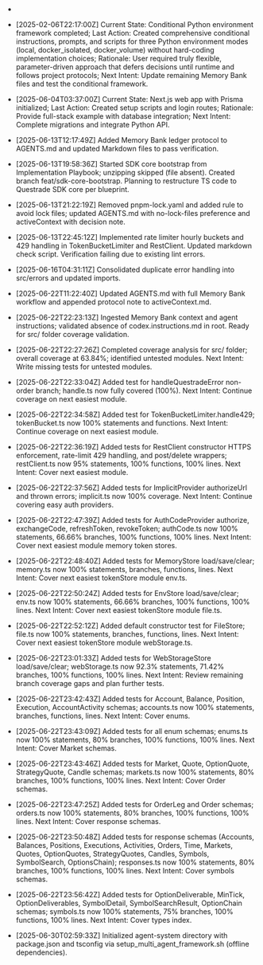 - <!-- markdownlint-disable MD013 MD041 -->
- [2025-02-06T22:17:00Z] Current State: Conditional Python environment framework completed; Last Action: Created comprehensive conditional instructions, prompts, and scripts for three Python environment modes (local, docker_isolated, docker_volume) without hard-coding implementation choices; Rationale: User required truly flexible, parameter-driven approach that defers decisions until runtime and follows project protocols; Next Intent: Update remaining Memory Bank files and test the conditional framework.
- [2025-06-04T03:37:00Z] Current State: Next.js web app with Prisma initialized; Last Action: Created setup scripts and login routes; Rationale: Provide full-stack example with database integration; Next Intent: Complete migrations and integrate Python API.
- [2025-06-13T12:17:49Z] Added Memory Bank ledger protocol to AGENTS.md and updated Markdown files to pass verification.

- [2025-06-13T19:58:36Z] Started SDK core bootstrap from Implementation Playbook; unzipping skipped (file absent). Created branch feat/sdk-core-bootstrap. Planning to restructure TS code to Questrade SDK core per blueprint.
- [2025-06-13T21:22:19Z] Removed pnpm-lock.yaml and added rule to avoid lock files; updated AGENTS.md with no-lock-files preference and activeContext with decision note.
- [2025-06-13T22:45:12Z] Implemented rate limiter hourly buckets and 429 handling in TokenBucketLimiter and RestClient. Updated markdown check script. Verification failing due to existing lint errors.
- [2025-06-16T04:31:11Z] Consolidated duplicate error handling into src/errors and updated imports.
- [2025-06-22T11:22:40Z] Updated AGENTS.md with full Memory Bank workflow and appended protocol note to activeContext.md.

- [2025-06-22T22:23:13Z] Ingested Memory Bank context and agent instructions; validated absence of codex.instructions.md in root. Ready for src/ folder coverage validation.

- [2025-06-22T22:27:26Z] Completed coverage analysis for src/ folder; overall coverage at 63.84%; identified untested modules. Next Intent: Write missing tests for untested modules.

- [2025-06-22T22:33:04Z] Added test for handleQuestradeError non-order branch; handle.ts now fully covered (100%). Next Intent: Continue coverage on next easiest module.

- [2025-06-22T22:34:58Z] Added test for TokenBucketLimiter.handle429; tokenBucket.ts now 100% statements and functions. Next Intent: Continue coverage on next easiest module.

- [2025-06-22T22:36:19Z] Added tests for RestClient constructor HTTPS enforcement, rate-limit 429 handling, and post/delete wrappers; restClient.ts now 95% statements, 100% functions, 100% lines. Next Intent: Cover next easiest module.

- [2025-06-22T22:37:56Z] Added tests for ImplicitProvider authorizeUrl and thrown errors; implicit.ts now 100% coverage. Next Intent: Continue covering easy auth providers.

- [2025-06-22T22:47:39Z] Added tests for AuthCodeProvider authorize, exchangeCode, refreshToken, revokeToken; authCode.ts now 100% statements, 66.66% branches, 100% functions, 100% lines. Next Intent: Cover next easiest module memory token stores.

- [2025-06-22T22:48:40Z] Added tests for MemoryStore load/save/clear; memory.ts now 100% statements, branches, functions, lines. Next Intent: Cover next easiest tokenStore module env.ts.

- [2025-06-22T22:50:24Z] Added tests for EnvStore load/save/clear; env.ts now 100% statements, 66.66% branches, 100% functions, 100% lines. Next Intent: Cover next easiest tokenStore module file.ts.

- [2025-06-22T22:52:12Z] Added default constructor test for FileStore; file.ts now 100% statements, branches, functions, lines. Next Intent: Cover next easiest tokenStore module webStorage.ts.

- [2025-06-22T23:01:33Z] Added tests for WebStorageStore load/save/clear; webStorage.ts now 92.3% statements, 71.42% branches, 100% functions, 100% lines. Next Intent: Review remaining branch coverage gaps and plan further tests.

- [2025-06-22T23:42:43Z] Added tests for Account, Balance, Position, Execution, AccountActivity schemas; accounts.ts now 100% statements, branches, functions, lines. Next Intent: Cover enums.

- [2025-06-22T23:43:09Z] Added tests for all enum schemas; enums.ts now 100% statements, 80% branches, 100% functions, 100% lines. Next Intent: Cover Market schemas.

- [2025-06-22T23:43:46Z] Added tests for Market, Quote, OptionQuote, StrategyQuote, Candle schemas; markets.ts now 100% statements, 80% branches, 100% functions, 100% lines. Next Intent: Cover Order schemas.

- [2025-06-22T23:47:25Z] Added tests for OrderLeg and Order schemas; orders.ts now 100% statements, 80% branches, 100% functions, 100% lines. Next Intent: Cover response schemas.

- [2025-06-22T23:50:48Z] Added tests for response schemas (Accounts, Balances, Positions, Executions, Activities, Orders, Time, Markets, Quotes, OptionQuotes, StrategyQuotes, Candles, Symbols, SymbolSearch, OptionsChain); responses.ts now 100% statements, 80% branches, 100% functions, 100% lines. Next Intent: Cover symbols schemas.

- [2025-06-22T23:56:42Z] Added tests for OptionDeliverable, MinTick, OptionDeliverables, SymbolDetail, SymbolSearchResult, OptionChain schemas; symbols.ts now 100% statements, 75% branches, 100% functions, 100% lines. Next Intent: Cover types index.
- [2025-06-30T02:59:33Z] Initialized agent-system directory with package.json and tsconfig via setup_multi_agent_framework.sh (offline dependencies).
